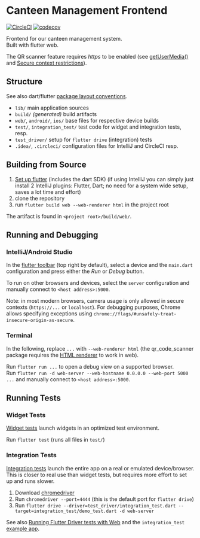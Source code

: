 # Canteen Management Frontend

[![CircleCI](https://circleci.com/gh/AAU-ASE-GroupC-WS2021/canteenMgmtFrontend/tree/main.svg?style=shield)](https://circleci.com/gh/AAU-ASE-GroupC-WS2021/canteenMgmtFrontend/tree/main)
[![codecov](https://codecov.io/gh/AAU-ASE-GroupC-WS2021/canteenMgmtFrontend/branch/main/graph/badge.svg?token=7XIIY93GYQ)](https://codecov.io/gh/AAU-ASE-GroupC-WS2021/canteenMgmtFrontend)

Frontend for our canteen management system.  
Built with flutter web.

The QR scanner feature requires _https_ to be enabled
(see [getUserMedia()](https://developer.mozilla.org/en-US/docs/Web/API/MediaDevices/getUserMedia)
and [Secure context restrictions](https://developer.mozilla.org/en-US/docs/Web/Security/Secure_Contexts/features_restricted_to_secure_contexts#secure_context_restrictions_that_vary_by_browser)).

## Structure

See also dart/flutter [package layout conventions](https://dart.dev/tools/pub/package-layout).

- `lib/` main application sources
- `build/` _(generated)_ build artifacts
- `web/`, `android/`, `ios/` base files for respective device builds
- `test/`, `integration_test/` test code for widget and integration tests, resp.
- `test_driver/` setup for `flutter drive` (integration) tests
- `.idea/`, `.circleci/` configuration files for IntelliJ and CircleCI resp.

## Building from Source

1. [Set up flutter](https://docs.flutter.dev/get-started/install) (includes the dart SDK) (if using IntelliJ you can simply just install 2 IntelliJ plugins: Flutter, Dart; no need for a system wide setup, saves a lot time and effort)
2. clone the repository
3. run `flutter build web --web-renderer html` in the project root

The artifact is found in `<project root>/build/web/`.

## Running and Debugging

### IntelliJ/Android Studio

In the [flutter toolbar](https://docs.flutter.dev/development/tools/android-studio#running-and-debugging) (top right by default),
select a device and the `main.dart` configuration and press either the _Run_ or _Debug_ button.

To run on other browsers and devices, select the `server` configuration and manually connect to `<host address>:5000`.

Note: in most modern browsers, camera usage is only allowed in secure contexts (`https://...` or `localhost`).
For debugging purposes, Chrome allows specifying exceptions using `chrome://flags/#unsafely-treat-insecure-origin-as-secure`.

### Terminal

In the following, replace `...` with `--web-renderer html`
(the qr_code_scanner package requires the [HTML renderer](https://docs.flutter.dev/development/tools/web-renderers) to work in web).

Run `flutter run ...` to open a debug view on a supported browser.  
Run `flutter run -d web-server --web-hostname 0.0.0.0 --web-port 5000 ...` and manually connect to `<host address>:5000`.

## Running Tests

### Widget Tests

[Widget tests](https://docs.flutter.dev/testing#widget-tests) launch widgets in an optimized test environment.

Run `flutter test` (runs all files in `test/`)

### Integration Tests

[Integration tests](https://docs.flutter.dev/testing#integration-tests) launch the entire app on a real or emulated device/browser.
This is closer to real use than widget tests, but requires more effort to set up and runs slower.

1. Download [chromedriver](https://chromedriver.chromium.org/downloads)
2. Run `chromedriver --port=4444` (this is the default port for `flutter drive`)
3. Run `flutter drive --driver=test_driver/integration_test.dart --target=integration_test/demo_test.dart -d web-server`

See also [Running Flutter Driver tests with Web](https://github.com/flutter/flutter/wiki/Running-Flutter-Driver-tests-with-Web)
and the `integration_test` [example app](https://github.com/flutter/flutter/tree/master/packages/integration_test/example).
